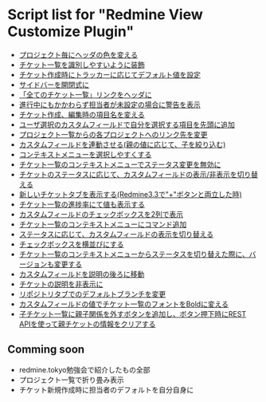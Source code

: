 # Script list for "Redmine View Customize Plugin"

* [プロジェクト毎にヘッダの色を変える](./change_header_color_by_project.css)
* [チケット一覧を識別しやすいように装飾](./decorate_issue_list.css)
* [チケット作成時にトラッカーに応じてデフォルト値を設定](./set_default_value_at_change_tracker.js)
* [サイドバーを開閉式に](./toggle_sidebar.js)
* [「全てのチケット一覧」リンクをヘッダに](./add_issues_link_on_header.js)
* [進行中にもかかわらず担当者が未設定の場合に警告を表示](./show_alert_if_not_assign.js)
* [チケット作成、編集時の項目名を変える](./change_issue_form_filed_name.js)
* [ユーザ選択のカスタムフィールドで自分を選択する項目を先頭に追加](./add_me_for_custome_users_field.js)
* [プロジェクト一覧からの各プロジェクトへのリンク先を変更](./change_project_link_on_project_list.js)
* [カスタムフィールドを連動させる(親の値に応じて、子を絞り込む)](./link_custom_field.js)
* [コンテキストメニューを選択しやすくする](./adjust_context_submenu.css)
* [チケット一覧のコンテキストメニューでステータス変更を無効に](./handling_issue_list_context_menu.js)
* [チケットのステータスに応じて、カスタムフィールドの表示/非表示を切り替える](./change_custom_field_visibility_when_change_status.js)
* [新しいチケットタブを表示する(Redmine3.3で"+"ボタンと両立した時)](./add_new_issue_tab.js)
* [チケット一覧の進捗率にて値も表示する](./add_value_of_progress_on_issues_list.js)
* [カスタムフィールドのチェックボックスを2列で表示](./multi_column_checkbox.css)
* [チケット一覧のコンテキストメニューにコマンド追加](./add_command_to_issues_context_menu.js)
* [ステータスに応じて、カスタムフィールドの表示を切り替える](./change_custom_field_visibility_when_change_status.js)
* [チェックボックスを横並びにする](./row_checkbox.css)
* [チケット一覧のコンテキストメニューからステータスを切り替えた際に、バージョンも変更する](./change_version_when_change_status_on_context_menu.js)
* [カスタムフィールドを説明の後ろに移動](./move_custom_filed_after_description.js)
* [チケットの説明を非表示に](./hide_issue_description.js)
* [リポジトリタブでのデフォルトブランチを変更](./change_default_branch_on_repository_tab.js)
* [カスタムフィールドの値でチケット一覧のフォントをBoldに変える](./change_font_weight_by_custom_field_on_issue_list.js)
* [子チケット一覧に親子関係を外すボタンを追加し、ボタン押下時にREST APIを使って親チケットの情報をクリアする](./add_button_use_rest_api.js)

## Comming soon

* redmine.tokyo勉強会で紹介したもの全部
* プロジェクト一覧で折り畳み表示
* チケット新規作成時に担当者のデフォルトを自分自身に
